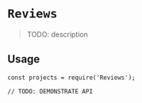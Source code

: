 # `Reviews`

> TODO: description

## Usage

```
const projects = require('Reviews');

// TODO: DEMONSTRATE API
```
